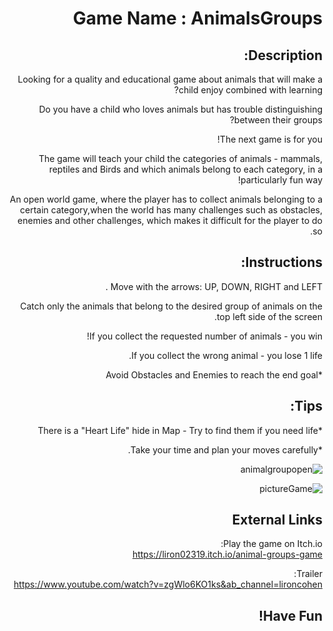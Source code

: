 
<div dir='rtl' lang='he'>

# Game Name : AnimalsGroups

## Description:

Looking for a quality and educational game about animals that will make a child enjoy combined with learning?

Do you have a child who loves animals but has trouble distinguishing between their groups? 

The next game is for you! 

The game will teach your child the categories of animals - mammals, reptiles and Birds  and which animals belong to each category, in a particularly fun way!

An open world game, where the player has to collect animals belonging to a certain category,when the world has many challenges such as obstacles, enemies and other challenges, which makes it difficult for the player to do so.


## Instructions:

Move with the arrows: UP, DOWN, RIGHT and LEFT .

Catch only the animals that belong to the desired group of animals on the top left side of the screen.

If you collect the requested number of animals - you win!

If you collect the wrong animal - you lose 1 life.

*Avoid Obstacles and Enemies to reach the end goal



## Tips:

*There is a "Heart Life" hide in Map - Try to find them if you need life

*Take your time and plan your moves carefully.



![animalgroupopen](https://github.com/L-DevelopGame/AnimalsGroup/assets/57791415/a2fc2ec9-6a13-4070-a313-cb58403d9aca)


![pictureGame](https://github.com/L-DevelopGame/AnimalsGroup/assets/57791415/b13edda5-433b-44d6-86b3-12926e614471)



## External Links

Play the game on Itch.io: \
https://liron02319.itch.io/animal-groups-game

Trailer: \
https://www.youtube.com/watch?v=zgWlo6KO1ks&ab_channel=lironcohen


## **Have Fun!**




</div>
